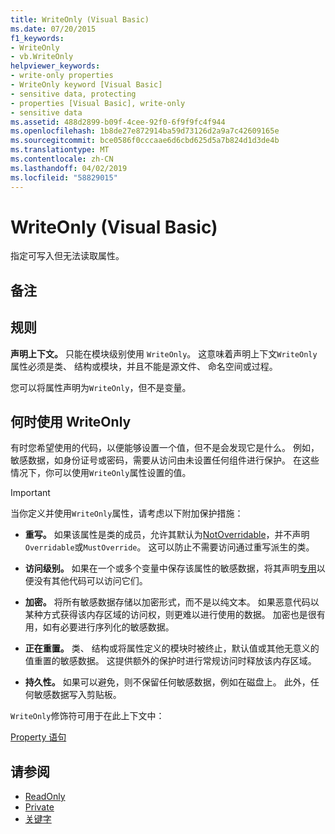 ```yaml
---
title: WriteOnly (Visual Basic)
ms.date: 07/20/2015
f1_keywords:
- WriteOnly
- vb.WriteOnly
helpviewer_keywords:
- write-only properties
- WriteOnly keyword [Visual Basic]
- sensitive data, protecting
- properties [Visual Basic], write-only
- sensitive data
ms.assetid: 488d2899-b09f-4cee-92f0-6f9f9fc4f944
ms.openlocfilehash: 1b8de27e872914ba59d73126d2a9a7c42609165e
ms.sourcegitcommit: bce0586f0cccaae6d6cbd625d5a7b824d1d3de4b
ms.translationtype: MT
ms.contentlocale: zh-CN
ms.lasthandoff: 04/02/2019
ms.locfileid: "58829015"
---
```

# <a name="writeonly-visual-basic"></a>WriteOnly (Visual Basic)
指定可写入但无法读取属性。  
  
## <a name="remarks"></a>备注  
  
## <a name="rules"></a>规则  
 **声明上下文。** 只能在模块级别使用 `WriteOnly`。 这意味着声明上下文`WriteOnly`属性必须是类、 结构或模块，并且不能是源文件、 命名空间或过程。  
  
 您可以将属性声明为`WriteOnly`，但不是变量。  
  
## <a name="when-to-use-writeonly"></a>何时使用 WriteOnly  
 有时您希望使用的代码，以便能够设置一个值，但不是会发现它是什么。 例如，敏感数据，如身份证号或密码，需要从访问由未设置任何组件进行保护。 在这些情况下，你可以使用`WriteOnly`属性设置的值。  
  
> [!IMPORTANT]
>  当你定义并使用`WriteOnly`属性，请考虑以下附加保护措施：  
  
-   **重写。** 如果该属性是类的成员，允许其默认为[NotOverridable](../../../visual-basic/language-reference/modifiers/notoverridable.md)，并不声明`Overridable`或`MustOverride`。 这可以防止不需要访问通过重写派生的类。  
  
-   **访问级别。** 如果在一个或多个变量中保存该属性的敏感数据，将其声明[专用](../../../visual-basic/language-reference/modifiers/private.md)以便没有其他代码可以访问它们。  
  
-   **加密。** 将所有敏感数据存储以加密形式，而不是以纯文本。 如果恶意代码以某种方式获得该内存区域的访问权，则更难以进行使用的数据。 加密也是很有用，如有必要进行序列化的敏感数据。  
  
-   **正在重置。** 类、 结构或将属性定义的模块时被终止，默认值或其他无意义的值重置的敏感数据。 这提供额外的保护时进行常规访问时释放该内存区域。  
  
-   **持久性。** 如果可以避免，则不保留任何敏感数据，例如在磁盘上。 此外，任何敏感数据写入剪贴板。  
  
 `WriteOnly`修饰符可用于在此上下文中：  
  
 [Property 语句](../../../visual-basic/language-reference/statements/property-statement.md)  
  
## <a name="see-also"></a>请参阅

- [ReadOnly](../../../visual-basic/language-reference/modifiers/readonly.md)
- [Private](../../../visual-basic/language-reference/modifiers/private.md)
- [关键字](../../../visual-basic/language-reference/keywords/index.md)
